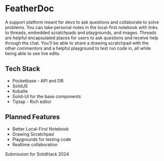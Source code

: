 # FeatherDoc

A support platform meant for devs to ask questions and collaborate to solve problems. You can take personal notes in the local-first notebook with links to threads, embedded scratchpads and playgrounds, and images. Threads are helpful encapsulated places for users to ask questions and receive help through the chat. You'll be able to share a drawing scratchpad with the other commentors and a helpful playground to test run code in, all while being able to see live edits.

## Tech Stack

- Pocketbase - API and DB
- SolidJS
- Kobalte
- Solid-UI for the base components
- Tiptap - Rich editor

## Planned Features

- Better Local-First Notebook
- Drawing Scratchpad
- Playgrounds for testing code
- Realtime collaboration

Submission for SolidHack 2024
